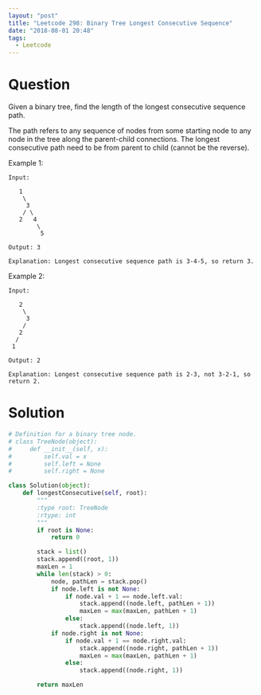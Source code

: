 ```yaml
---
layout: "post"
title: "Leetcode 298: Binary Tree Longest Consecutive Sequence"
date: "2018-08-01 20:48"
tags:
  - Leetcode
---
```


# Question

Given a binary tree, find the length of the longest consecutive sequence path.

The path refers to any sequence of nodes from some starting node to any node in the tree along the parent-child connections. The longest consecutive path need to be from parent to child (cannot be the reverse).

Example 1:
```
Input:

   1
    \
     3
    / \
   2   4
        \
         5

Output: 3

Explanation: Longest consecutive sequence path is 3-4-5, so return 3.
```

Example 2:

```
Input:

   2
    \
     3
    /
   2    
  /
 1

Output: 2

Explanation: Longest consecutive sequence path is 2-3, not 3-2-1, so return 2.
```

# Solution
```python
# Definition for a binary tree node.
# class TreeNode(object):
#     def __init__(self, x):
#         self.val = x
#         self.left = None
#         self.right = None

class Solution(object):
    def longestConsecutive(self, root):
        """
        :type root: TreeNode
        :rtype: int
        """
        if root is None:
            return 0

        stack = list()
        stack.append((root, 1))
        maxLen = 1
        while len(stack) > 0:
            node, pathLen = stack.pop()
            if node.left is not None:
                if node.val + 1 == node.left.val:
                    stack.append((node.left, pathLen + 1))
                    maxLen = max(maxLen, pathLen + 1)
                else:
                    stack.append((node.left, 1))
            if node.right is not None:
                if node.val + 1 == node.right.val:
                    stack.append((node.right, pathLen + 1))
                    maxLen = max(maxLen, pathLen + 1)
                else:
                    stack.append((node.right, 1))

        return maxLen
```
